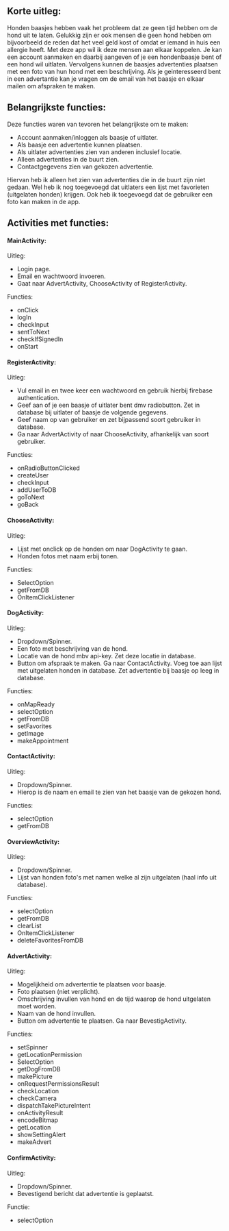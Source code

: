 ## Korte uitleg:
Honden baasjes hebben vaak het probleem dat ze geen tijd hebben om de hond uit te laten. 
Gelukkig zijn er ook mensen die geen hond hebben om bijvoorbeeld de reden dat het veel geld kost of
omdat er iemand in huis een allergie heeft.
Met deze app wil ik deze mensen aan elkaar koppelen.
Je kan een account aanmaken en daarbij aangeven of je een hondenbaasje bent of een hond wil uitlaten. Vervolgens kunnen de baasjes 
advertenties plaatsen met een foto van hun hond met een beschrijving. Als je geinteresseerd bent in een advertantie kan je vragen 
om de email van het baasje en elkaar mailen om afspraken te maken.

## Belangrijkste functies:
Deze functies waren van tevoren het belangrijkste om te maken:
* Account aanmaken/inloggen als baasje of uitlater.
* Als baasje een advertentie kunnen plaatsen.
* Als uitlater advertenties zien van anderen inclusief locatie.
* Alleen advertenties in de buurt zien.
* Contactgegevens zien van gekozen advertentie.

Hiervan heb ik alleen het zien van advertenties die in de buurt zijn niet gedaan.
Wel heb ik nog toegevoegd dat uitlaters een lijst met favorieten (uitgelaten honden) krijgen.
Ook heb ik toegevoegd dat de gebruiker een foto kan maken in de app.

## Activities met functies:
#### MainActivity:
Uitleg:
* Login page. 
* Email en wachtwoord invoeren. 
* Gaat naar AdvertActivity, ChooseActivity of RegisterActivity.

Functies:
* onClick
* logIn
* checkInput
* sentToNext
* checkIfSignedIn
* onStart

#### RegisterActivity: 
Uitleg:
* Vul email in en twee keer een wachtwoord en gebruik hierbij firebase authentication. 
* Geef aan of je een baasje of uitlater bent dmv radiobutton. Zet in database bij uitlater of baasje de volgende gegevens. 
* Geef naam op van gebruiker en zet bijpassend soort gebruiker in database. 
* Ga naar AdvertActivity of naar ChooseActivity, afhankelijk van soort gebruiker.

Functies:
* onRadioButtonClicked
* createUser
* checkInput
* addUserToDB
* goToNext
* goBack

#### ChooseActivity: 
Uitleg:
* Lijst met onclick op de honden om naar DogActivity te gaan. 
* Honden fotos met naam erbij tonen. 

Functies:
* SelectOption
* getFromDB
* OnItemClickListener

#### DogActivity: 
Uitleg:
* Dropdown/Spinner.
* Een foto met beschrijving van de hond. 
* Locatie van de hond mbv api-key. Zet deze locatie in database. 
* Button om afspraak te maken. Ga naar ContactActivity. Voeg toe aan lijst met uitgelaten honden in database. Zet advertentie bij baasje op leeg in database.

Functies:
* onMapReady
* selectOption
* getFromDB
* setFavorites
* getImage
* makeAppointment

#### ContactActivity: 
Uitleg:
* Dropdown/Spinner.
* Hierop is de naam en email te zien van het baasje van de gekozen hond. 

Functies:
* selectOption
* getFromDB

#### OverviewActivity:
Uitleg:
* Dropdown/Spinner.
* Lijst van honden foto's met namen welke al zijn uitgelaten (haal info uit database). 

Functies:
* selectOption
* getFromDB
* clearList
* OnItemClickListener
* deleteFavoritesFromDB

#### AdvertActivity: 
Uitleg:
* Mogelijkheid om advertentie te plaatsen voor baasje. 
* Foto plaatsen (niet verplicht). 
* Omschrijving invullen van hond en de tijd waarop de hond uitgelaten moet worden. 
* Naam van de hond invullen. 
* Button om advertentie te plaatsen. Ga naar BevestigActivity. 

Functies:
* setSpinner
* getLocationPermission
* SelectOption
* getDogFromDB
* makePicture
* onRequestPermissionsResult
* checkLocation
* checkCamera
* dispatchTakePictureIntent
* onActivityResult
* encodeBitmap
* getLocation
* showSettingAlert
* makeAdvert

#### ConfirmActivity: 
Uitleg:
* Dropdown/Spinner.
* Bevestigend bericht dat advertentie is geplaatst. 

Functie:
* selectOption
